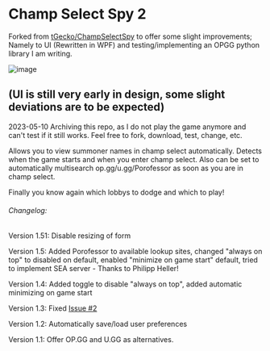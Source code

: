 # Champ Select Spy 2

Forked from [tGecko/ChampSelectSpy](https://github.com/tGecko/ChampSelectSpy/) to offer some slight improvements; Namely to UI (Rewritten in WPF) and testing/implementing an OPGG python library I am writing.

![image](https://github.com/ShoobyDoo/ChampSelectSpy2/assets/49772243/67067457-033a-4ed9-812c-5e2c78cdd518)

(UI is still very early in design, some slight deviations are to be expected)
---

2023-05-10 Archiving this repo, as I do not play the game anymore and can't test if it still works. Feel free to fork, download, test, change, etc.

Allows you to view summoner names in champ select automatically. Detects when the game starts and when you enter champ select. Also can be set to automatically multisearch op.gg/u.gg/Porofessor as soon as you are in champ select.

Finally you know again which lobbys to dodge and which to play!



###### Changelog:

Version 1.51: Disable resizing of form

Version 1.5:  Added Porofessor to available lookup sites, changed "always on top" to disabled on default, enabled "minimize on game start" default, tried to implement SEA server - Thanks to Philipp Heller!

Version 1.4:  Added toggle to disable "always on top", added automatic minimizing on game start

Version 1.3:  Fixed [Issue #2](https://github.com/tGecko/ChampSelectSpy/issues/2)

Version 1.2:  Automatically save/load user preferences

Version 1.1:  Offer OP.GG and U.GG as alternatives.
